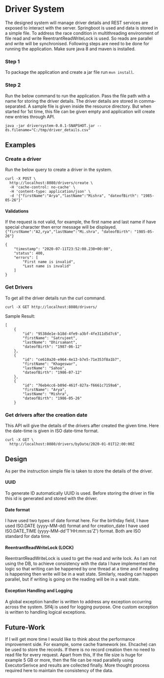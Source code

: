 # Driver System
The designed system will manage driver details and REST services are exposed to interact with the server. Springboot is used and data is stored in a simple file. To address the race condition in multithreading environment of file read and write ReentrantReadWriteLock is used. So reads are parallel and write will be synchronised.
Following steps are need to be done for running the application. Make sure java 8 and maven is installed.
### Step 1
To package the application and create a jar file run `mvn install`.

### Step 2
Run the below command to run the application. Pass the file path with a name for storing the driver details. The driver details are stored in comma-separated. A sample file is given inside the resource directory. But when started for 1st time, this file can be given empty and application will create new entries through API.
```
java -jar driversystem-0.0.1-SNAPSHOT.jar --ds.filename="C:/tmp/driver_details.csv"
```

## Examples
### Create a driver

Run the below query to create a driver in the system.
```
curl -X POST \
  http://localhost:8080/drivers/create \
  -H 'cache-control: no-cache' \
  -H 'content-type: application/json' \
  -d '{"firstName":"Arya","lastName":"Mishra", "dateofBirth": "1985-05-26"}'
```

#### Validations
If the request is not valid, for example, the first name and last name if have special character then error message will be displayed.
`{"firstName":"A2,rya","lastName":"Mi.shra", "dateofBirth": "1985-05-26"}`
```
{
    "timestamp": "2020-07-11T23:52:00.230+00:00",
    "status": 400,
    "errors": [
        "First name is invalid",
        "Last name is invalid"
    ]
}
```

### Get Drivers
To get all the driver details run the curl command. 

```curl -X GET http://localhost:8080/drivers/```

Sample Result:
```
[
    {
        "id": "9538de1e-b18d-4fe9-a3bf-4fe311d5d7c6",
        "firstName": "Satrujeet",
        "lastName": "Dhirsamant",
        "dateofBirth": "1987-06-12"
    },
    {
        "id": "ce610a20-e964-4e13-b7e5-71e353f8a1b7",
        "firstName": "Khageswar",
        "lastName": "Sahoo",
        "dateofBirth": "1986-07-12"
    },
    {
        "id": "76eb4cc6-b09d-461f-827a-f6661c7159a6",
        "firstName": "Arya",
        "lastName": "Mishra",
        "dateofBirth": "1986-05-26"
    }
```

### Get drivers after the creation date
This API will give the details of the drivers after created the given time. Here the date-time is given in ISO date-time format.
```
curl -X GET \
  http://localhost:8080/drivers/byDate/2020-01-01T12:00:00Z 
```


## Design
As per the instruction simple file is taken to store the details of the driver.

#### UUID
To generate ID automatically UUID is used. Before storing the driver in file this id is generated and stored with the driver.


#### Date format
I have used two types of date format here. For the birthday field, I have used ISO.DATE (yyyy-MM-dd) format and for creation_date I have used ISO.DATE_TIME (yyyy-MM-dd'T'HH:mm:ss'Z') format. Both are ISO standard for data time. 

#### ReentrantReadWriteLock (LOCK)
ReentrantReadWriteLock is used to get the read and write lock. As I am not using the DB, to achieve consistency with the data I have implemented the logic so that writing can be happened by one thread at a time and if reading is happening then write will be in a wait state. Similarly, reading can happen parallel, but if writing is going on the reading will be in a wait state. 

#### Exception Handling and Logging
A global exception handler is written to address any exception occurring across the system. Slf4j is used for logging purpose. One custom exception is written to handling logical exceptions.


## Future-Work
If I will get more time I would like to think about the performance improvement side. For example, some cache framework (ex. Ehcache) can be used to store the records. If there is no record creation then no need to read file for every request. 
Apart from this, If the file size is huge for example 5 GB or more, then the file can be read parallelly using ExecutorSerivce and results are collected finally. More thought process required here to maintain the consistency of the data.

